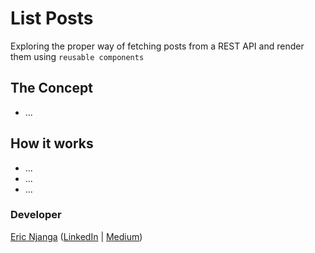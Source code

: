 
# List Posts
Exploring the proper way of fetching posts from a REST API and render them using `reusable components`


## The Concept
- ...

## How it works
- ...
- ...
- ...


### Developer
[Eric Njanga](http://ericnjanga.com) ([LinkedIn](https://www.linkedin.com/in/ericanjanga/) | [Medium](https://medium.com/@eric.njanga))